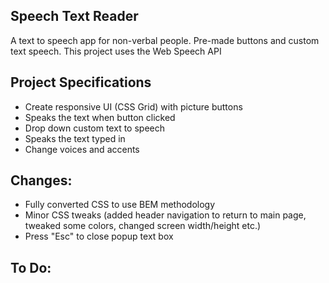 ## Speech Text Reader

A text to speech app for non-verbal people. Pre-made buttons and custom text speech. This project uses the Web Speech API

## Project Specifications

- Create responsive UI (CSS Grid) with picture buttons
- Speaks the text when button clicked
- Drop down custom text to speech
- Speaks the text typed in
- Change voices and accents

## Changes:
- Fully converted CSS to use BEM methodology
- Minor CSS tweaks (added header navigation to return to main page, tweaked some colors, changed screen width/height etc.)
- Press "Esc" to close popup text box

## To Do: